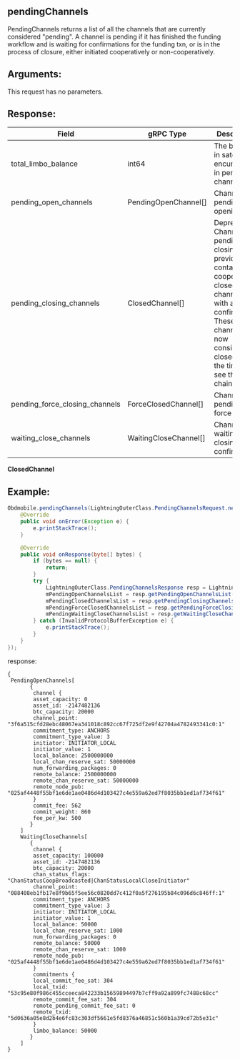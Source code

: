 ## pendingChannels

PendingChannels returns a list of all the channels that are currently considered "pending". A channel is pending if it has finished the funding workflow and is waiting for confirmations for the funding txn, or is in the process of closure, either initiated cooperatively or non-cooperatively.

## Arguments:
This request has no parameters.

## Response:
| Field		            |	gRPC Type		    |	 Description  |
| -------- 	            |	---------           |    ---------    |  
| total_limbo_balance     |	int64	    |The balance in satoshis encumbered in pending channels.|
| pending_open_channels     |	PendingOpenChannel[]	    |Channels pending opening.|
| pending_closing_channels     |	ClosedChannel[]	    |Deprecated: Channels pending closing previously contained cooperatively closed channels with a single confirmation. These channels are now considered closed from the time we see them on chain.|
| pending_force_closing_channels     |	ForceClosedChannel[]	    |Channels pending force closing.|
| waiting_close_channels     |	WaitingCloseChannel[]	    |Channels waiting for closing tx to confirm.|

**ClosedChannel**

## Example:

<!--
java code example
-->

```java
Obdmobile.pendingChannels(LightningOuterClass.PendingChannelsRequest.newBuilder().build().toByteArray(), new Callback() {
    @Override
    public void onError(Exception e) {
        e.printStackTrace();
    }

    @Override
    public void onResponse(byte[] bytes) {
        if (bytes == null) {
            return;
        }
        try {
            LightningOuterClass.PendingChannelsResponse resp = LightningOuterClass.PendingChannelsResponse.parseFrom(bytes);
            mPendingOpenChannelsList = resp.getPendingOpenChannelsList();
            mPendingClosedChannelsList = resp.getPendingClosingChannelsList();
            mPendingForceClosedChannelsList = resp.getPendingForceClosingChannelsList();
            mPendingWaitingCloseChannelsList = resp.getWaitingCloseChannelsList();
        } catch (InvalidProtocolBufferException e) {
            e.printStackTrace();
        }
    }
});
```

<!--
The response for the example
-->
response:
```
{
 PendingOpenChannels[
       {
        channel {
        asset_capacity: 0
        asset_id: -2147482136
        btc_capacity: 20000
        channel_point: "3f6a515cfd28ebc48067ea341018c892cc67f725df2e9f42704a4782493341c0:1"
        commitment_type: ANCHORS
        commitment_type_value: 3
        initiator: INITIATOR_LOCAL
        initiator_value: 1
        local_balance: 2500000000
        local_chan_reserve_sat: 50000000
        num_forwarding_packages: 0
        remote_balance: 2500000000
        remote_chan_reserve_sat: 50000000
        remote_node_pub: "025af4448f55bf1e6de1ae0486d4d103427c4e559a62ed7f8035bb1ed1af734f61"
        }
        commit_fee: 562
        commit_weight: 860
        fee_per_kw: 500
       }
    ]
    WaitingCloseChannels[
       {
        channel {
        asset_capacity: 100000
        asset_id: -2147482136
        btc_capacity: 20000
        chan_status_flags: "ChanStatusCoopBroadcasted|ChanStatusLocalCloseInitiator"
        channel_point: "088408eb1fb17e8f9b65f5ee56c0820dd7c412f0a5f276195b84c096d6c846ff:1"
        commitment_type: ANCHORS
        commitment_type_value: 3
        initiator: INITIATOR_LOCAL
        initiator_value: 1
        local_balance: 50000
        local_chan_reserve_sat: 1000
        num_forwarding_packages: 0
        remote_balance: 50000
        remote_chan_reserve_sat: 1000
        remote_node_pub: "025af4448f55bf1e6de1ae0486d4d103427c4e559a62ed7f8035bb1ed1af734f61"
        }
        commitments {
        local_commit_fee_sat: 304
        local_txid: "53c95e80f986c455cceeca842233b15659894497b7cff9a92a899fc7488c68cc"
        remote_commit_fee_sat: 304
        remote_pending_commit_fee_sat: 0
        remote_txid: "5d0636a05e8d2b4e6fc83c303df5661e5fd8376a46851c560b1a39cd72b5e31c"
        }
        limbo_balance: 50000
       } 
    ]   
}
```